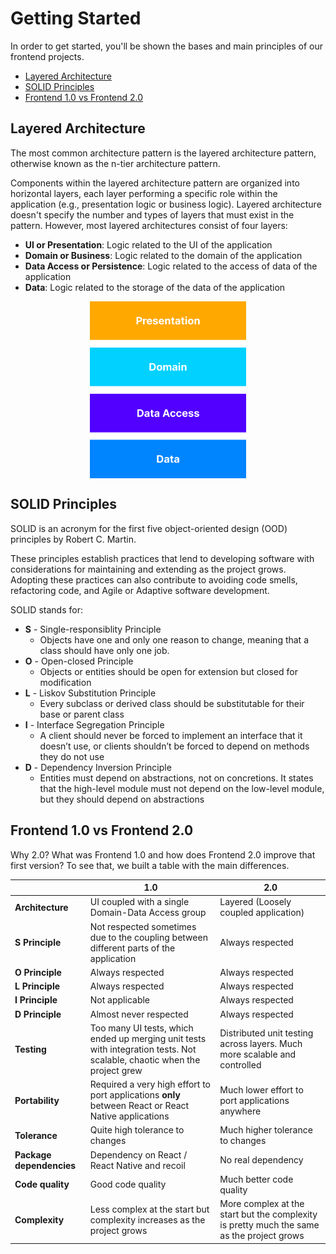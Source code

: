 # Getting Started

In order to get started, you'll be shown the bases and main principles of our frontend projects.

* [Layered Architecture](#layered-architecture)
* [SOLID Principles](#solid-principles)
* [Frontend 1.0 vs Frontend 2.0](#frontend-10-vs-frontend-20)

## Layered Architecture

The most common architecture pattern is the layered architecture pattern, otherwise known as the n-tier architecture pattern.

Components within the layered architecture pattern are organized into horizontal layers, each layer performing a specific role within the application (e.g., presentation logic or business logic). Layered architecture doesn't specify the number and types of layers that must exist in the pattern. However, most layered architectures consist of four layers:

* **UI or Presentation**: Logic related to the UI of the application
* **Domain or Business**: Logic related to the domain of the application
* **Data Access or Persistence**: Logic related to the access of data of the application
* **Data**: Logic related to the storage of the data of the application

<span style="display: flex; width: 100%; justify-content: center;">
<img src="./assets/Layers.png" align="center" width="250px"></img>
</span>

## SOLID Principles

SOLID is an acronym for the first five object-oriented design (OOD) principles by Robert C. Martin.

These principles establish practices that lend to developing software with considerations for maintaining and extending as the project grows. Adopting these practices can also contribute to avoiding code smells, refactoring code, and Agile or Adaptive software development.

SOLID stands for:

* **S** - Single-responsiblity Principle
  * Objects have one and only one reason to change, meaning that a class should have only one job.
* **O** - Open-closed Principle
  * Objects or entities should be open for extension but closed for modification
* **L** - Liskov Substitution Principle
  * Every subclass or derived class should be substitutable for their base or parent class
* **I** - Interface Segregation Principle
  * A client should never be forced to implement an interface that it doesn’t use, or clients shouldn’t be forced to depend on methods they do not use
* **D** - Dependency Inversion Principle
  * Entities must depend on abstractions, not on concretions. It states that the high-level module must not depend on the low-level module, but they should depend on abstractions

## Frontend 1.0 vs Frontend 2.0

Why 2.0? What was Frontend 1.0 and how does Frontend 2.0 improve that first version? To see that, we built a table with the main differences.

|                      | **1.0**                                                                                                                      | **2.0**                                                                                       |
|----------------------|--------------------------------------------------------------------------------------------------------------------------|-------------------------------------------------------------------------------------------|
| **Architecture**         | UI coupled with a single Domain-Data Access group                                                                        | Layered (Loosely coupled application)                                                     |
| **S Principle**          | Not respected sometimes due to the coupling between different parts of the application                                   | Always respected                                                                          |
| **O Principle**          | Always respected                                                                                                         | Always respected                                                                          |
| **L Principle**          | Always respected                                                                                                         | Always respected                                                                          |
| **I Principle**          | Not applicable                                                                                                           | Always respected                                                                          |
| **D Principle**          | Almost never respected                                                                                                   | Always respected                                                                          |
| **Testing**              | Too many UI tests, which ended up merging unit tests with integration tests. Not scalable, chaotic when the project grew | Distributed unit testing across layers. Much more scalable and controlled                 |
| **Portability**          | Required a very high effort to port applications **only** between React or React Native applications                     | Much lower effort to port applications anywhere                                           |
| **Tolerance**            | Quite high tolerance to changes                                                                                          | Much higher tolerance to changes                                                          |
| **Package dependencies** | Dependency on React / React Native and recoil                                                                            | No real dependency                                                                        |
| **Code quality**        | Good code quality                                                                                                        | Much better code quality                                                                  |
| **Complexity**           | Less complex at the start but complexity increases as the project grows                                                  | More complex at the start but the complexity is pretty much the same as the project grows |
